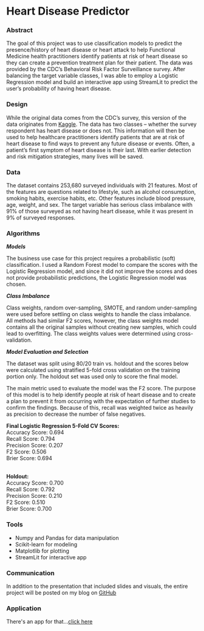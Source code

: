 # Heart Disease Predictor

### Abstract
The goal of this project was to use classification models to predict the presence/history of heart disease or heart attack to help Functional Medicine health practitioners identify patients at risk of heart disease so they can create a prevention treatment plan for their patient. The data was provided by the CDC’s Behavioral Risk Factor Surveillance survey. After balancing the target variable classes, I was able to employ a Logistic Regression model and build an interactive app using StreamLit to predict the user’s probability of having heart disease.

### Design
While the original data comes from the CDC’s survey, this version of the data originates from [Kaggle](https://www.kaggle.com/datasets/alexteboul/heart-disease-health-indicators-dataset). The data has two classes – whether the survey respondent has heart disease or does not. This information will then be used to help healthcare practitioners identify patients that are at risk of heart disease to find ways to prevent any future disease or events. Often, a patient’s first symptom of heart disease is their last. With earlier detection and risk mitigation strategies, many lives will be saved.

### Data
The dataset contains 253,680 surveyed individuals with 21 features. Most of the features are questions related to lifestyle, such as alcohol consumption, smoking habits, exercise habits, etc. Other features include blood pressure, age, weight, and sex. The target variable has serious class imbalance with 91% of those surveyed as not having heart disease, while it was present in 9% of surveyed responses. 

### Algorithms
***Models***

The business use case for this project requires a probabilistic (soft) classification. I used a Random Forest model to compare the scores with the Logistic Regression model, and since it did not improve the scores and does not provide probabilistic predictions, the Logistic Regression model was chosen. 

***Class Imbalance***

Class weights, random over-sampling, SMOTE, and random under-sampling were used before settling on class weights to handle the class imbalance. All methods had similar F2 scores, however, the class weights model contains all the original samples without creating new samples, which could lead to overfitting. The class weights values were determined using cross-validation. 

***Model Evaluation and Selection***

The dataset was split using 80/20 train vs. holdout and the scores below were calculated using stratified 5-fold cross validation on the training portion only. The holdout set was used only to score the final model. 

The main metric used to evaluate the model was the F2 score. The purpose of this model is to help identify people at risk of heart disease and to create a plan to prevent it from occurring with the expectation of further studies to confirm the findings. Because of this, recall was weighted twice as heavily as precision to decrease the number of false negatives. 

**Final Logistic Regression 5-Fold CV Scores:** <br>
Accuracy Score: 0.694<br>
Recall Score: 0.794<br>
Precision Score: 0.207<br>
F2 Score: 0.506<br>
Brier Score: 0.694<br><br>

**Holdout:**<br>
Accuracy Score: 0.700<br>
Recall Score: 0.792<br>
Precision Score: 0.210<br>
F2 Score: 0.510<br>
Brier Score: 0.700<br>

### Tools
- Numpy and Pandas for data manipulation
- Scikit-learn for modeling
- Matplotlib for plotting
- StreamLit for interactive app

### Communication
In addition to the presentation that included slides and visuals, the entire project will be posted on my blog on [GitHub](https://github.com/leahnagy) 

### Application
There's an app for that...[click here](https://share.streamlit.io/leahnagy/streamlit-heart-disease/main/proj_streamlit2.py)
